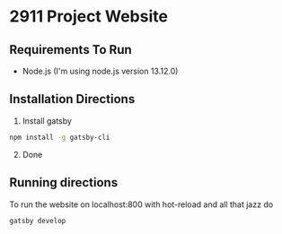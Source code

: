 # 2911 Project Website

## Requirements To Run

- Node.js (I'm using node.js version 13.12.0)

## Installation Directions

1. Install gatsby

```bash
npm install -g gatsby-cli
```

2. Done

## Running directions

To run the website on localhost:800 with hot-reload and all that jazz do

```bash
gatsby develop
```
